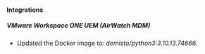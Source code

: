 #### Integrations
##### VMware Workspace ONE UEM (AirWatch MDM)
- Updated the Docker image to: *demisto/python3:3.10.13.74666*.
